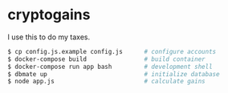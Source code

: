 # cryptogains

I use this to do my taxes.

```sh
$ cp config.js.example config.js      # configure accounts
$ docker-compose build                # build container
$ docker-compose run app bash         # development shell
$ dbmate up                           # initialize database
$ node app.js                         # calculate gains
```
